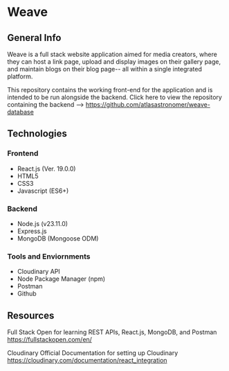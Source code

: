 # Weave

## General Info
Weave is a full stack website application aimed for media creators, where they can host a link page, upload and display images on their gallery page, and maintain blogs on their blog page-- all within a single integrated platform.

This repository contains the working front-end for the application and is intended to be run alongside the backend.
Click here to view the repository containing the backend --> https://github.com/atlasastronomer/weave-database

## Technologies
### Frontend
- React.js (Ver. 19.0.0)
- HTML5
- CSS3
- Javascript (ES6+)
### Backend
- Node.js (v23.11.0)
- Express.js
- MongoDB (Mongoose ODM)
### Tools and Enviornments
- Cloudinary API
- Node Package Manager (npm)
- Postman
- Github

## Resources
Full Stack Open for learning REST APIs, React.js, MongoDB, and Postman
https://fullstackopen.com/en/

Cloudinary Official Documentation for setting up Cloudinary
https://cloudinary.com/documentation/react_integration
